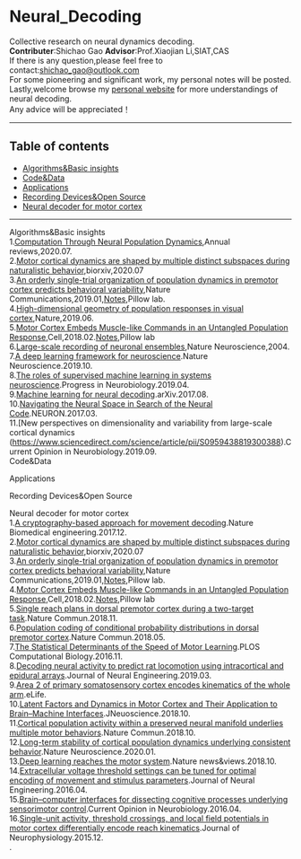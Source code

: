 # Neural_Decoding
Collective research on neural dynamics decoding. <br>
**Contributer**:Shichao Gao **Advisor**:Prof.Xiaojian Li,SIAT,CAS <br>
If there is any question,please feel free to contact:shichao_gao@outlook.com <br>
For some pioneering and significant work, my personal notes will be posted. <br>
Lastly,welcome browse my [personal website](https://www.edwingsc.com/) for more understandings of neural decoding.<br>
Any advice will be appreciated！

*****************
## Table of contents

- [Algorithms&Basic insights](#jump_1)
- [Code&Data](#jump_2)
- [Applications](#jump_3)
- [Recording Devices&Open Source](#jump_4)
- [Neural decoder for motor cortex](#jump_5)

*****************
<span id='jump_1'>Algorithms&Basic insights</span><br>
1.[Computation Through Neural Population Dynamics](https://www.annualreviews.org/doi/pdf/10.1146/annurev-neuro-092619-094115),Annual reviews,2020.07.<br>
2.[Motor cortical dynamics are shaped by multiple distinct subspaces during naturalistic behavior](https://www.biorxiv.org/content/10.1101/2020.07.30.228767v1),biorxiv,2020.07<br>
3.[An orderly single-trial organization of population dynamics in premotor cortex predicts behavioral variability](https://www.nature.com/articles/s41467-018-08141-6),Nature Communications,2019.01,[Notes](https://pillowlab.wordpress.com/2018/10/16/an-orderly-single-trial-organization-of-population-dynamics-in-premotor-cortex-predicts-behavioral-variability/),Pillow lab.<br>
4.[High-dimensional geometry of population responses in visual cortex](https://www.nature.com/articles/s41586-019-1346-5),Nature,2019.06.<br>
5.[Motor Cortex Embeds Muscle-like Commands in an Untangled Population Response](https://www.cell.com/neuron/fulltext/S0896-6273(18)30007-2),Cell,2018.02.[Notes](https://pillowlab.wordpress.com/2018/02/25/motor-cortex-embeds-muscle-like-commands-in-an-untangled-population-response/),Pillow lab<br>
6.[Large-scale recording of neuronal ensembles](https://www.nature.com/articles/nn1233),Nature Neuroscience,2004.<br>
7.[A deep learning framework for neuroscience](https://www.nature.com/articles/s41593-019-0520-2?fbclid=IwAR1CNdBmy-2d67lS5LyfbbMekDAgrX3tqAb3VV2YYAbY7-AvnePYOSlbQbc).Nature Neuroscience.2019.10.<br>
8.[The roles of supervised machine learning in systems neuroscience](https://www.sciencedirect.com/science/article/pii/S0301008218300856).Progress in Neurobiology.2019.04.<br>
9.[Machine learning for neural decoding](https://arxiv.org/abs/1708.00909).arXiv.2017.08.<br>
10.[Navigating the Neural Space in Search of the Neural Code](https://www.sciencedirect.com/science/article/pii/S0896627317301034?via%3Dihub).NEURON.2017.03.<br>
11.[New perspectives on dimensionality and variability from large-scale cortical dynamics
(https://www.sciencedirect.com/science/article/pii/S0959438819300388).Current Opinion in Neurobiology.2019.09.<br>
<span id='jump_2'>Code&Data</span>


<span id='jump_3'>Applications</span>

<span id='jump_4'>Recording Devices&Open Source</span>

<span id='jump_5'>Neural decoder for motor cortex</span><br>
1.[A cryptography-based approach for movement decoding](https://www.nature.com/articles/s41551-017-0169-7).Nature Biomedical engineering.2017.12.<br>
2.[Motor cortical dynamics are shaped by multiple distinct subspaces during naturalistic behavior](https://www.biorxiv.org/content/10.1101/2020.07.30.228767v1),biorxiv,2020.07<br>
3.[An orderly single-trial organization of population dynamics in premotor cortex predicts behavioral variability](https://www.nature.com/articles/s41467-018-08141-6),Nature Communications,2019.01,[Notes](https://pillowlab.wordpress.com/2018/10/16/an-orderly-single-trial-organization-of-population-dynamics-in-premotor-cortex-predicts-behavioral-variability/),Pillow lab.<br>
4.[Motor Cortex Embeds Muscle-like Commands in an Untangled Population Response](https://www.cell.com/neuron/fulltext/S0896-6273(18)30007-2),Cell,2018.02.[Notes](https://pillowlab.wordpress.com/2018/02/25/motor-cortex-embeds-muscle-like-commands-in-an-untangled-population-response/),Pillow lab<br>
5.[Single reach plans in dorsal premotor cortex during a two-target task](https://www.nature.com/articles/s41467-018-05959-y).Nature Commun.2018.11.<br>
6.[Population coding of conditional probability distributions in dorsal premotor cortex](https://www.nature.com/articles/s41467-018-04062-6).Nature Commun.2018.05.<br>
7.[The Statistical Determinants of the Speed of Motor Learning](https://journals.plos.org/ploscompbiol/article?id=10.1371/journal.pcbi.1005023).PLOS Computational Biology.2016.11.<br>
8.[Decoding neural activity to predict rat locomotion using intracortical and epidural arrays](https://iopscience.iop.org/article/10.1088/1741-2552/ab0698/meta).Journal of Neural Engineering.2019.03.<br>
9.[Area 2 of primary somatosensory cortex encodes kinematics of the whole arm](https://elifesciences.org/articles/48198).eLife.<br>
10.[Latent Factors and Dynamics in Motor Cortex and Their Application to Brain–Machine Interfaces](https://www.jneurosci.org/content/38/44/9390.abstract).JNeuoscience.2018.10.<br>
11.[Cortical population activity within a preserved neural manifold underlies multiple motor behaviors](https://www.nature.com/articles/s41467-018-06560-z).Nature Commun.2018.10.<br>
12.[Long-term stability of cortical population dynamics underlying consistent behavior](https://www.nature.com/articles/s41593-019-0555-4).Nature Neuroscience.2020.01.<br>
13.[Deep learning reaches the motor system](https://www.nature.com/articles/s41592-018-0152-6).Nature news&views.2018.10.<br>
14.[Extracellular voltage threshold settings can be tuned for optimal encoding of movement and stimulus parameters](https://iopscience.iop.org/article/10.1088/1741-2560/13/3/036009/meta).Journal of Neural Engineering.2016.04.<br>
15.[Brain–computer interfaces for dissecting cognitive processes underlying sensorimotor control](https://www.sciencedirect.com/science/article/pii/S095943881500183X).Current Opinion in Neurobiology.2016.04.<br>
16.[Single-unit activity, threshold crossings, and local field potentials in motor cortex differentially encode reach kinematics](https://journals.physiology.org/doi/full/10.1152/jn.00293.2014).Journal of Neurophysiology.2015.12.<br>.
